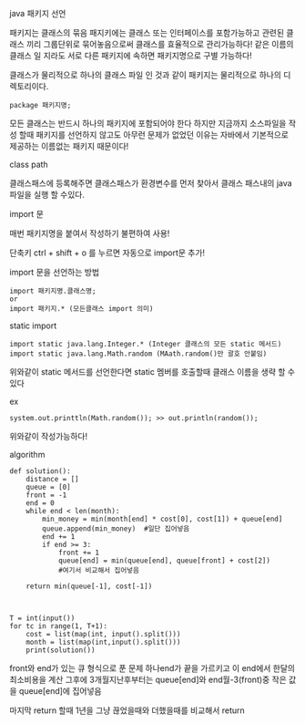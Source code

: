 java 패키지 선언

패키지는 클래스의 묶음 패지키에는 클래스 또는 인터페이스를 포함가능하고 관련된 클래스 끼리 그룹단위로 묶어놓음으로써 클래스를 효율적으로 관리가능하다! 같은 이름의 클래스 일 지라도 서로 다른 패키지에 속하면 패키지명으로 구별 가능하다!

클래스가 물리적으로 하나의 클래스 파일 인 것과 같이 패키지는 물리적으로 하나의 디렉토리이다.



```
package 패키지명;
```

모든 클래스는 반드시 하나의 패키지에 포함되어야 한다 하지만 지금까지 소스파일을 작성 할때 패키지를 선언하지 않고도 아무런 문제가 없었던 이유는 자바에서 기본적으로 제공하는 이름없는 패키지 때문이다!



class path 

클래스패스에 등록해주면 클래스패스가 환경변수를 먼저 찾아서 클래스 패스내의 java파일을 실행 할 수있다. 



import 문 

매번 패키지명을 붙여서 작성하기 불편하여 사용!

단축키 ctrl + shift + o 를 누르면 자동으로 import문 추가!

import 문을 선언하는 방법

```
import 패키지명.클래스명;
or
import 패키지.* (모든클래스 import 의미)
```

static import



```
import static java.lang.Integer.* (Integer 클래스의 모든 static 메서드)
import static java.lang.Math.random (MAath.random()만 괄호 안붙임)
```

위와같이 static 메서드를 선언한다면 static 멤버를 호출할때 클래스 이름을 생략 할 수 있다

ex

```
system.out.printtln(Math.random()); >> out.println(random());
```

위와같이 작성가능하다!



algorithm



```
def solution():
    distance = []
    queue = [0]
    front = -1
    end = 0
    while end < len(month):
        min_money = min(month[end] * cost[0], cost[1]) + queue[end]
        queue.append(min_money)  #일단 집어넣음
        end += 1
        if end >= 3:
            front += 1
            queue[end] = min(queue[end], queue[front] + cost[2])
            #여기서 비교해서 집어넣음

    return min(queue[-1], cost[-1])



T = int(input())
for tc in range(1, T+1):
    cost = list(map(int, input().split()))
    month = list(map(int,input().split()))
    print(solution())
```



front와 end가 있는 큐 형식으로 푼 문제 하나end가 끝을 가르키고 이 end에서 한달의 최소비용을 계산 그후에 3개월지난후부터는 queue[end]와 end월-3(front)중 작은 값을 queue[end]에 집어넣음

마지막 return 할때  1년을 그냥 끊었을때와 더했을때를 비교해서 return

